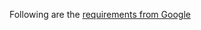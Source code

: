 Following are the [requirements from Google](https://developers.google.com/season-of-docs/terms/tech-writer-terms)
